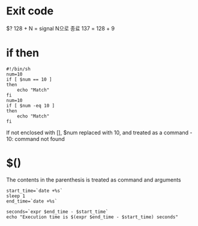 # Exit code
$?
128 + N = signal N으로 종료
137 = 128 + 9

# if then
```shell
#!/bin/sh
num=10
if [ $num == 10 ]
then
    echo "Match"
fi
num=10
if [ $num -eq 10 ]
then
    echo "Match"
fi
```
If not enclosed with [], $num replaced with 10, and treated as a command - 10: command not found 

# $()
The contents in the parenthesis is treated as command and arguments
```shell
start_time=`date +%s`
sleep 1
end_time=`date +%s`

seconds=`expr $end_time - $start_time`
echo "Execution time is $(expr $end_time - $start_time) seconds"
```
